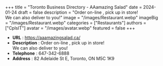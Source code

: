 +++
title = "Toronto Business Directory - AAamazing Salad"
date = 2024-01-24
draft = false
description = "Order on-line , pick up in store!  
We can also deliver to you!"
image = "/images/Restaurant.webp"
imageBig = "/images/Restaurant.webp"
categories = ["Restaurants"]
authors = ["CplsIT"]
avatar = "/images/avatar.webp"
featured = false
+++


* **URL** :  https://aaamazingsalad.ca/
* **Description** : Order on-line , pick up in store!  
We can also deliver to you!
* **Telephone** : 647-342-6888
* **Address** : 82 Adelaide St E, Toronto, ON M5C 1K9